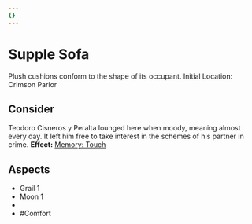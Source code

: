 ```yaml
---
{}
---
```

# Supple Sofa
Plush cushions conform to the shape of its occupant.
Initial Location: Crimson Parlor
## Consider
Teodoro Cisneros y Peralta lounged here when moody, meaning almost every day. It left him free to take interest in the schemes of his partner in crime.
**Effect:** [Memory: Touch](https://uadaf.theevilroot.xyz/rowenarium/elements/mem.touch)
## Aspects
- Grail 1
- Moon 1
- 
- #Comfort